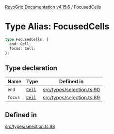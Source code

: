 [RevoGrid Documentation v4.15.6](README.md) / FocusedCells

# Type Alias: FocusedCells

```ts
type FocusedCells: {
  end: Cell;
  focus: Cell;
};
```

## Type declaration

| Name | Type | Defined in |
| ------ | ------ | ------ |
| `end` | [`Cell`](Interface.Cell.md) | [src/types/selection.ts:90](https://github.com/revolist/revogrid/blob/8ab186c1ae2faee97d25784acff6dbf4187524f8/src/types/selection.ts#L90) |
| `focus` | [`Cell`](Interface.Cell.md) | [src/types/selection.ts:89](https://github.com/revolist/revogrid/blob/8ab186c1ae2faee97d25784acff6dbf4187524f8/src/types/selection.ts#L89) |

## Defined in

[src/types/selection.ts:88](https://github.com/revolist/revogrid/blob/8ab186c1ae2faee97d25784acff6dbf4187524f8/src/types/selection.ts#L88)
